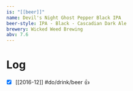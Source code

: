 ```yaml
---
is: "[[beer]]"
name: Devil's Night Ghost Pepper Black IPA
beer-style: IPA - Black - Cascadian Dark Ale
brewery: Wicked Weed Brewing
abv: 7.6
---
```

# Log
- [x] [[2016-12]] #do/drink/beer 👍
